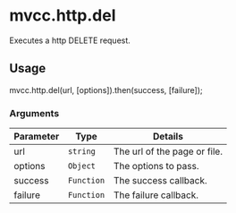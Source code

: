 # mvcc.http.del

Executes a http DELETE request.

## Usage

mvcc.http.del(url, [options]).then(success, [failure]);

### Arguments

| Parameter    | Type       | Details                            |
| ------------ | ---------- | ---------------------------------- |
| url          | `string`   | The url of the page or file.       |
| options      | `Object`   | The options to pass.               |
| success      | `Function` | The success callback.              |
| failure      | `Function` | The failure callback.              |

